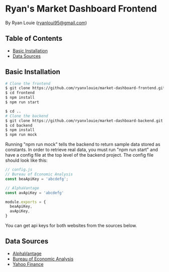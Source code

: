 # Ryan's Market Dashboard Frontend
By Ryan Louie (ryanloui95@gmail.com)

## Table of Contents
* [Basic Installation](#basic-installation)
* [Data Sources](#data-sources)

## Basic Installation
```bash
# Clone the frontend
$ git clone https://github.com/ryanxlouie/market-dashboard-frontend.git frontend
$ cd frontend
$ npm install
$ npm run start

$ cd ..
# Clone the backend
$ git clone https://github.com/ryanxlouie/market-dashboard-backend.git backend
$ cd backend
$ npm install
$ npm run mock

```
Running "npm run mock" tells the backend to return sample data stored as constants. In order to retrieve real data, you must run "npm run start" and have a config file at the top level of the backend project. The config file should look like this:

```javascript
// config.js
// Bureau of Economic Analysis
const beaApiKey = 'abcdefg';

// AlphaVantage
const avApiKey = 'abcdefg'

module.exports = {
  beaApiKey,
  avApiKey,
}
```
You can get api keys for both websites from the sources below.

## Data Sources
- [AlphaVantage](https://www.alphavantage.co/)
- [Bureau of Economic Analysis](https://www.bea.gov/)
- [Yahoo Finance](https://finance.yahoo.com/)